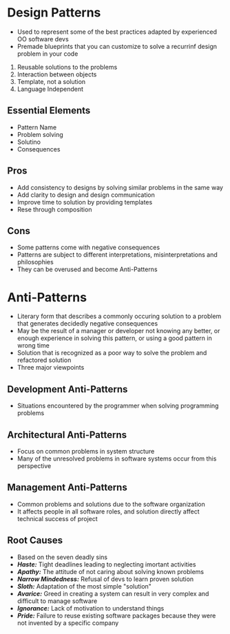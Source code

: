 # Design Patterns

- Used to represent some of the best practices adapted by experienced OO software devs
- Premade blueprints that you can customize to solve a recurrinf design problem in your code

1. Reusable solutions to the problems
2. Interaction between objects
3. Template, not a solution
4. Language Independent

## Essential Elements

- Pattern Name
- Problem solving
- Solutino
- Consequences

## Pros

- Add consistency to designs by solving similar problems in the same way
- Add clarity to design and design communication
- Improve time to solution by providing templates
- Rese through composition

## Cons

- Some patterns come with negative consequences
- Patterns are subject to different interpretations, misinterpretations and philosophies
- They can be overused and become Anti-Patterns

# Anti-Patterns

- Literary form that describes a commonly occuring solution to a problem that generates decidedly negative consequences
- May be the result of a manager or developer not knowing any better, or enough experience in solving this pattern, or using a good pattern in wrong time
- Solution that is recognized as a poor way to solve the problem and refactored solution
- Three major viewpoints

## Development Anti-Patterns

- Situations encountered by the programmer when solving programming problems

## Architectural Anti-Patterns

- Focus on common problems in system structure
- Many of the unresolved problems in software systems occur from this perspective

## Management Anti-Patterns

- Common problems and solutions due to the software organization
- It affects people in all software roles, and solution directly affect technical success of project

## Root Causes

- Based on the seven deadly sins
- **_Haste:_** Tight deadlines leading to neglecting imortant activities
- **_Apathy:_** The attitude of not caring about solving known problems
- **_Narrow Mindedness:_** Refusal of devs to learn proven solution
- **_Sloth:_** Adaptation of the most simple "solution"
- **_Avarice:_** Greed in creating a system can result in very complex and difficult to manage software
- **_Ignorance:_** Lack of motivation to understand things
- **_Pride:_** Failure to reuse existing software packages because they were not invented by a specific company
